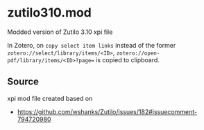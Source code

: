 # zutilo310.mod
Modded version of Zutilo 3.10 xpi file

In Zotero, on `copy select item links` instead of the former `zotero://select/library/items/<ID>`, `zotero://open-pdf/library/items/<ID>?page=` is copied to clipboard.  

## Source

xpi mod file created based on 
- https://github.com/wshanks/Zutilo/issues/182#issuecomment-794720980
